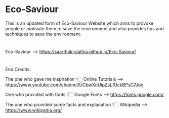 # Eco-Saviour
This is an updated form of Eco-Saviour Website which aims to provoke people or motivate them to save the environment and also provides tips and techniques to save the environment.
#
Eco-Saviour --> https://saarthak-slathia.github.io/Eco-Saviour/
#
End Credits:

The one who gave me inspiration 👇🏻
Online Tutorials --> https://www.youtube.com/channel/UCbwXnUipZsLfUckBPsC7Jog

One who provided with fonts 👇🏻
Google Fonts --> https://fonts.google.com/

The one who provided some facts and explanation 👇🏻
Wikipedia --> https://www.wikipedia.org/
